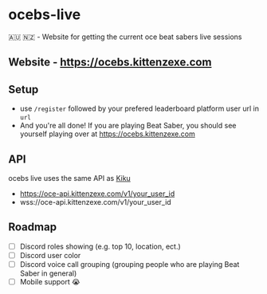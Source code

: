 # ocebs-live

🇦🇺 🇳🇿 - Website for getting the current oce beat sabers live sessions

## Website - https://ocebs.kittenzexe.com

## Setup

- use `/register` followed by your prefered leaderboard platform user url in `url`
- And you're all done! If you are playing Beat Saber, you should see yourself playing over at https://ocebs.kittenzexe.com

## API

ocebs live uses the same API as [Kiku](https://github.com/KittenzExe/kiku)

- https://oce-api.kittenzexe.com/v1/your_user_id
- wss://oce-api.kittenzexe.com/v1/your_user_id

## Roadmap

- [ ] Discord roles showing (e.g. top 10, location, ect.)
- [ ] Discord user color
- [ ] Discord voice call grouping (grouping people who are playing Beat Saber in general)
- [ ] Mobile support 😭
